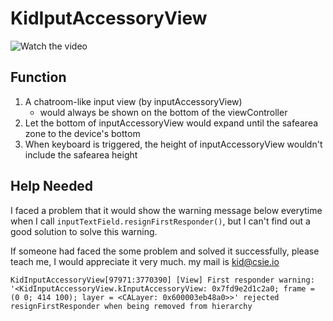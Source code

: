 # KidIputAccessoryView

![Watch the video](https://github.com/iamakid/KidIputAccessoryView/blob/master/inputAccessoryView_Demo.gif?raw=true)

## Function
1. A chatroom-like input view (by inputAccessoryView)
    * would always be shown on the bottom of the viewController
2. Let the bottom of inputAccessoryView would expand until the safearea zone to the device's bottom
3. When keyboard is triggered, the height of inputAccessoryView wouldn't include the safearea height


## Help Needed

I faced a problem that it would show the warning message below everytime when I call `inputTextField.resignFirstResponder()`, but I can't find out a good solution to solve this warning.

If someone had faced the some problem and solved it successfully, please teach me, I would appreciate it very much.
my mail is kid@csie.io

```=
KidInputAccessoryView[97971:3770390] [View] First responder warning: '<KidInputAccessoryView.kInputAccessoryView: 0x7fd9e2d1c2a0; frame = (0 0; 414 100); layer = <CALayer: 0x600003eb48a0>>' rejected resignFirstResponder when being removed from hierarchy
```
